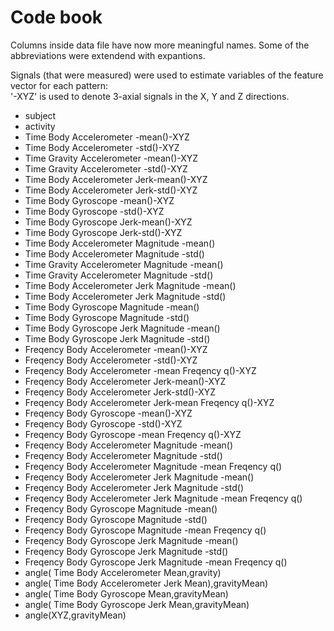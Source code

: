 # Code book

Columns inside data file have now more meaningful names. Some of the abbreviations were extendend with expantions.

Signals (that were measured) were used to estimate variables of the feature vector for each pattern:  
'-XYZ' is used to denote 3-axial signals in the X, Y and Z directions.

+ subject                                                              
+ activity
+ Time Body Accelerometer -mean()-XYZ
+ Time Body Accelerometer -std()-XYZ
+ Time Gravity Accelerometer -mean()-XYZ
+ Time Gravity Accelerometer -std()-XYZ
+ Time Body Accelerometer Jerk-mean()-XYZ
+ Time Body Accelerometer Jerk-std()-XYZ
+ Time Body Gyroscope -mean()-XYZ
+ Time Body Gyroscope -std()-XYZ
+ Time Body Gyroscope Jerk-mean()-XYZ
+ Time Body Gyroscope Jerk-std()-XYZ
+ Time Body Accelerometer  Magnitude -mean()
+ Time Body Accelerometer  Magnitude -std()
+ Time Gravity Accelerometer  Magnitude -mean()
+ Time Gravity Accelerometer  Magnitude -std()
+ Time Body Accelerometer Jerk Magnitude -mean()
+ Time Body Accelerometer Jerk Magnitude -std()
+ Time Body Gyroscope  Magnitude -mean()
+ Time Body Gyroscope  Magnitude -std()
+ Time Body Gyroscope Jerk Magnitude -mean()
+ Time Body Gyroscope Jerk Magnitude -std()
+ Freqency Body Accelerometer -mean()-XYZ
+ Freqency Body Accelerometer -std()-XYZ
+ Freqency Body Accelerometer -mean Freqency q()-XYZ
+ Freqency Body Accelerometer Jerk-mean()-XYZ
+ Freqency Body Accelerometer Jerk-std()-XYZ
+ Freqency Body Accelerometer Jerk-mean Freqency q()-XYZ
+ Freqency Body Gyroscope -mean()-XYZ
+ Freqency Body Gyroscope -std()-XYZ
+ Freqency Body Gyroscope -mean Freqency q()-XYZ
+ Freqency Body Accelerometer  Magnitude -mean()
+ Freqency Body Accelerometer  Magnitude -std()
+ Freqency Body Accelerometer  Magnitude -mean Freqency q()
+ Freqency Body Accelerometer Jerk Magnitude -mean()
+ Freqency Body Accelerometer Jerk Magnitude -std()
+ Freqency Body Accelerometer Jerk Magnitude -mean Freqency q()
+ Freqency Body Gyroscope  Magnitude -mean()
+ Freqency Body Gyroscope  Magnitude -std()
+ Freqency Body Gyroscope  Magnitude -mean Freqency q()
+ Freqency Body Gyroscope Jerk Magnitude -mean()
+ Freqency Body Gyroscope Jerk Magnitude -std()
+ Freqency Body Gyroscope Jerk Magnitude -mean Freqency q()
+ angle( Time Body Accelerometer Mean,gravity)
+ angle( Time Body Accelerometer Jerk Mean),gravityMean)
+ angle( Time Body Gyroscope Mean,gravityMean)
+ angle( Time Body Gyroscope Jerk Mean,gravityMean)
+ angle(XYZ,gravityMean)

